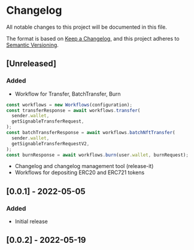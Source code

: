 # Changelog

All notable changes to this project will be documented in this file.

The format is based on [Keep a Changelog](https://keepachangelog.com/en/1.0.0/),
and this project adheres to [Semantic Versioning](https://semver.org/spec/v2.0.0.html).

## [Unreleased]

### Added

- Workflow for Transfer, BatchTransfer, Burn

```ts
const workflows = new Workflows(configuration);
const transferResponse = await workflows.transfer(
  sender.wallet,
  getSignableTransferRequest,
);
const batchTransferResponse = await workflows.batchNftTransfer(
  sender.wallet,
  getSignableTransferRequestV2,
);
const burnResponse = await workflows.burn(user.wallet, burnRequest);
```

- Changelog and changelog management tool (release-it)
- Workflows for depositing ERC20 and ERC721 tokens

## [0.0.1] - 2022-05-05

### Added

- Initial release

## [0.0.2] - 2022-05-19
